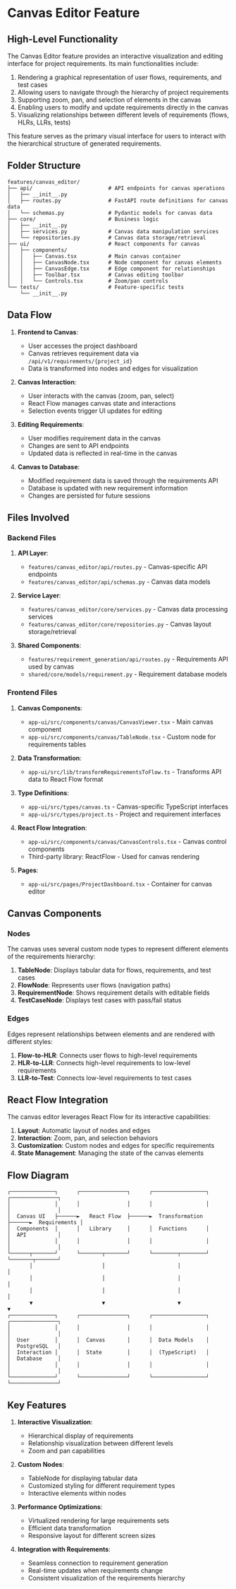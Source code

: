 # Canvas Editor Feature

## High-Level Functionality

The Canvas Editor feature provides an interactive visualization and editing interface for project requirements. Its main functionalities include:

1. Rendering a graphical representation of user flows, requirements, and test cases
2. Allowing users to navigate through the hierarchy of project requirements
3. Supporting zoom, pan, and selection of elements in the canvas
4. Enabling users to modify and update requirements directly in the canvas
5. Visualizing relationships between different levels of requirements (flows, HLRs, LLRs, tests)

This feature serves as the primary visual interface for users to interact with the hierarchical structure of generated requirements.

## Folder Structure

```
features/canvas_editor/
├── api/                        # API endpoints for canvas operations
│   ├── __init__.py
│   ├── routes.py               # FastAPI route definitions for canvas data
│   └── schemas.py              # Pydantic models for canvas data
├── core/                       # Business logic
│   ├── __init__.py
│   ├── services.py             # Canvas data manipulation services
│   └── repositories.py         # Canvas data storage/retrieval
├── ui/                         # React components for canvas
│   ├── components/
│   │   ├── Canvas.tsx          # Main canvas container
│   │   ├── CanvasNode.tsx      # Node component for canvas elements
│   │   ├── CanvasEdge.tsx      # Edge component for relationships
│   │   ├── Toolbar.tsx         # Canvas editing toolbar
│   │   └── Controls.tsx        # Zoom/pan controls
└── tests/                      # Feature-specific tests
    └── __init__.py
```

## Data Flow

1. **Frontend to Canvas**:
   - User accesses the project dashboard
   - Canvas retrieves requirement data via `/api/v1/requirements/{project_id}`
   - Data is transformed into nodes and edges for visualization

2. **Canvas Interaction**:
   - User interacts with the canvas (zoom, pan, select)
   - React Flow manages canvas state and interactions
   - Selection events trigger UI updates for editing

3. **Editing Requirements**:
   - User modifies requirement data in the canvas
   - Changes are sent to API endpoints
   - Updated data is reflected in real-time in the canvas

4. **Canvas to Database**:
   - Modified requirement data is saved through the requirements API
   - Database is updated with new requirement information
   - Changes are persisted for future sessions

## Files Involved

### Backend Files

1. **API Layer**:
   - `features/canvas_editor/api/routes.py` - Canvas-specific API endpoints
   - `features/canvas_editor/api/schemas.py` - Canvas data models

2. **Service Layer**:
   - `features/canvas_editor/core/services.py` - Canvas data processing services
   - `features/canvas_editor/core/repositories.py` - Canvas layout storage/retrieval

3. **Shared Components**:
   - `features/requirement_generation/api/routes.py` - Requirements API used by canvas
   - `shared/core/models/requirement.py` - Requirement database models

### Frontend Files

1. **Canvas Components**:
   - `app-ui/src/components/canvas/CanvasViewer.tsx` - Main canvas component
   - `app-ui/src/components/canvas/TableNode.tsx` - Custom node for requirements tables

2. **Data Transformation**:
   - `app-ui/src/lib/transformRequirementsToFlow.ts` - Transforms API data to React Flow format

3. **Type Definitions**:
   - `app-ui/src/types/canvas.ts` - Canvas-specific TypeScript interfaces
   - `app-ui/src/types/project.ts` - Project and requirement interfaces

4. **React Flow Integration**:
   - `app-ui/src/components/canvas/CanvasControls.tsx` - Canvas control components
   - Third-party library: ReactFlow - Used for canvas rendering

5. **Pages**:
   - `app-ui/src/pages/ProjectDashboard.tsx` - Container for canvas editor

## Canvas Components

### Nodes

The canvas uses several custom node types to represent different elements of the requirements hierarchy:

1. **TableNode**: Displays tabular data for flows, requirements, and test cases
2. **FlowNode**: Represents user flows (navigation paths)
3. **RequirementNode**: Shows requirement details with editable fields
4. **TestCaseNode**: Displays test cases with pass/fail status

### Edges

Edges represent relationships between elements and are rendered with different styles:

1. **Flow-to-HLR**: Connects user flows to high-level requirements
2. **HLR-to-LLR**: Connects high-level requirements to low-level requirements
3. **LLR-to-Test**: Connects low-level requirements to test cases

## React Flow Integration

The canvas editor leverages React Flow for its interactive capabilities:

1. **Layout**: Automatic layout of nodes and edges
2. **Interaction**: Zoom, pan, and selection behaviors
3. **Customization**: Custom nodes and edges for specific requirements
4. **State Management**: Managing the state of the canvas elements

## Flow Diagram

```
┌──────────────┐      ┌───────────────┐      ┌─────────────────┐      ┌───────────────┐
│              │      │               │      │                 │      │               │
│  Canvas UI   ├──────►   React Flow  ├──────►  Transformation ├──────►  Requirements │
│  Components  │      │   Library     │      │  Functions      │      │  API          │
│              │      │               │      │                 │      │               │
└──────┬───────┘      └───────┬───────┘      └────────┬────────┘      └───────┬───────┘
       │                      │                       │                        │
       │                      │                       │                        │
       │                      │                       │                        │
       ▼                      ▼                       ▼                        ▼
┌──────────────┐      ┌───────────────┐      ┌─────────────────┐      ┌───────────────┐
│              │      │               │      │                 │      │               │
│  User        │      │  Canvas       │      │  Data Models    │      │  PostgreSQL   │
│  Interaction │      │  State        │      │  (TypeScript)   │      │  Database     │
│              │      │               │      │                 │      │               │
└──────────────┘      └───────────────┘      └─────────────────┘      └───────────────┘
```

## Key Features

1. **Interactive Visualization**:
   - Hierarchical display of requirements
   - Relationship visualization between different levels
   - Zoom and pan capabilities

2. **Custom Nodes**:
   - TableNode for displaying tabular data
   - Customized styling for different requirement types
   - Interactive elements within nodes

3. **Performance Optimizations**:
   - Virtualized rendering for large requirements sets
   - Efficient data transformation
   - Responsive layout for different screen sizes

4. **Integration with Requirements**:
   - Seamless connection to requirement generation
   - Real-time updates when requirements change
   - Consistent visualization of the requirements hierarchy 